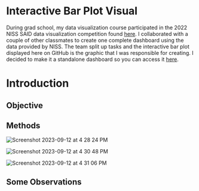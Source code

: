 # Interactive Bar Plot Visual
During grad school, my data visualization course participated in the 2022 NISS SAID data visualization competition found [here](https://www.niss.org/events/niss-statistically-accurate-interactive-displays-graphics-0). I collaborated with a couple of other classmates to create one complete dashboard using the data provided by NISS. The team split up tasks and the interactive bar plot displayed here on GitHub is the graphic that I was responsible for creating. I decided to make it a standalone dashboard so you can access it [here](https://alizay1.shinyapps.io/interactive-bar-plot-of-education-data/).




# Introduction







## Objective






## Methods



![Screenshot 2023-09-12 at 4 28 24 PM](https://github.com/alizay1/interactive-bar-plot-visual/assets/101383537/dd2d390d-fd3d-4785-97cf-5067007c09af)



![Screenshot 2023-09-12 at 4 30 48 PM](https://github.com/alizay1/interactive-bar-plot-visual/assets/101383537/12fac3b5-7721-41e1-aa26-f809249fcb65)



![Screenshot 2023-09-12 at 4 31 06 PM](https://github.com/alizay1/interactive-bar-plot-visual/assets/101383537/2df2aab0-569b-4cf6-9ab6-d78905b85911)




## Some Observations
